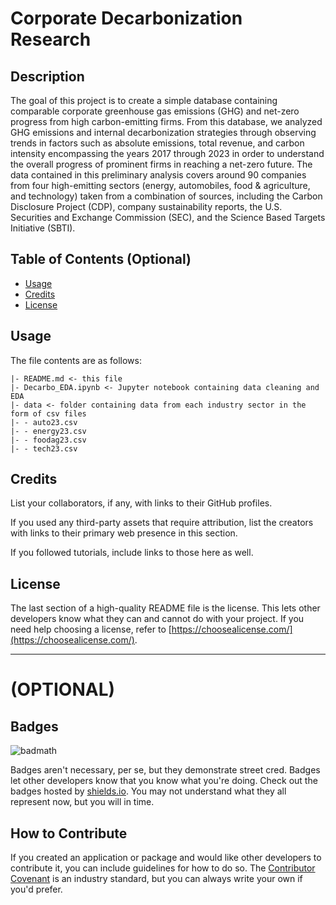 # Corporate Decarbonization Research

## Description

The goal of this project is to create a simple database containing comparable corporate greenhouse gas emissions (GHG) and net-zero progress from high carbon-emitting firms. From this database, we analyzed GHG emissions and internal decarbonization strategies through observing trends in factors such as absolute emissions, total revenue, and carbon intensity encompassing the years 2017 through 2023 in order to understand the overall progress of prominent firms in reaching a net-zero future. The data contained in this preliminary analysis covers around 90 companies from four high-emitting sectors (energy, automobiles, food & agriculture, and technology) taken from a combination of sources, including the Carbon Disclosure Project (CDP), company sustainability reports, the U.S. Securities and Exchange Commission (SEC), and the Science Based Targets Initiative (SBTI). 

## Table of Contents (Optional)

- [Usage](#usage)
- [Credits](#credits)
- [License](#license)

## Usage

The file contents are as follows:
    
    |- README.md <- this file
    |- Decarbo_EDA.ipynb <- Jupyter notebook containing data cleaning and EDA
    |- data <- folder containing data from each industry sector in the form of csv files
    |- - auto23.csv
    |- - energy23.csv
    |- - foodag23.csv
    |- - tech23.csv
    

## Credits

List your collaborators, if any, with links to their GitHub profiles.

If you used any third-party assets that require attribution, list the creators with links to their primary web presence in this section.

If you followed tutorials, include links to those here as well.

## License

The last section of a high-quality README file is the license. This lets other developers know what they can and cannot do with your project. If you need help choosing a license, refer to [https://choosealicense.com/](https://choosealicense.com/).

---

# (OPTIONAL)

## Badges

![badmath](https://img.shields.io/github/languages/top/lernantino/badmath)

Badges aren't necessary, per se, but they demonstrate street cred. Badges let other developers know that you know what you're doing. Check out the badges hosted by [shields.io](https://shields.io/). You may not understand what they all represent now, but you will in time.

## How to Contribute

If you created an application or package and would like other developers to contribute it, you can include guidelines for how to do so. The [Contributor Covenant](https://www.contributor-covenant.org/) is an industry standard, but you can always write your own if you'd prefer.
